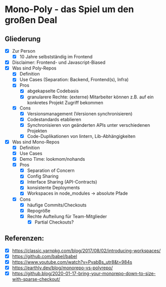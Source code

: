 # Mono-Poly - das Spiel um den großen Deal

## Gliederung

- [x] Zur Person
  - [x] 10 Jahre selbstständig im Frontend
- [x] Disclaimer: Frontend- und Javascript-Biased
- [x] Was sind Poly-Repos
  - [x] Definition
  - [x] Use Cases (Separation: Backend, Frontend(s), Infra)
  - [x] Pros
    - [x] abgekapselte Codebasis
    - [x] granularere Rechte: (externe) Mitarbeiter können z.B. auf ein konkretes Projekt Zugriff bekommen
  - [x] Cons
    - [x] Versionsmanagement (Versionen synchronisieren)
    - [x] Codestandards etablieren
    - [x] Synchronisieren von geänderten APIs unter verschiedenen Projekten
    - [x] Code-Duplikationen von lintern, Lib-Abhängigkeiten
- [x] Was sind Mono-Repos
  - [x] Definition
  - [x] Use Cases
  - [x] Demo Time: lookmom/nohands
  - [x] Pros
    - [x] Separation of Concern
    - [x] Config Sharing
    - [x] Interface Sharing (API-Contracts)
    - [x] konsistente Deployments
    - [x] Workspaces in node_modules -> absolute Pfade
  - [x] Cons
    - [x] häufige Commits/Checkouts
    - [x] Repogröße
    - [x] Rechte Aufteilung für Team-Mitglieder
      - [x] Partial Checkouts?

## Referenzen:

- [x] https://classic.yarnpkg.com/blog/2017/08/02/introducing-workspaces/
- [x] https://github.com/babel/babel
- [x] https://www.youtube.com/watch?v=PvabBs_utr8&t=984s
- [x] https://earthly.dev/blog/monorepo-vs-polyrepo/
- [x] https://github.blog/2020-01-17-bring-your-monorepo-down-to-size-with-sparse-checkout/
